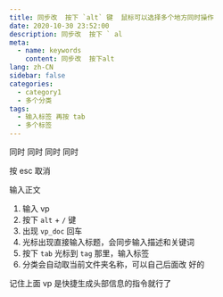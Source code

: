 ```yaml
---
title: 同步改  按下 `alt` 键  鼠标可以选择多个地方同时操作
date: 2020-10-30 23:52:00
description: 同步改  按下 ` al
meta:
  - name: keywords
    content: 同步改  按下alt
lang: zh-CN
sidebar: false
categories:
  - category1
  - 多个分类
tags:
  - 输入标签 再按 tab
  - 多个标签
---
```


同时
同时
同时
同时

按 esc 取消

<!-- more -->

输入正文

1. 输入 vp
2. 按下 `alt` + `/` 键
3. 出现 `vp_doc` 回车
4. 光标出现直接输入标题，会同步输入描述和关键词
5. 按下 `tab` 光标到 `tag` 那里，输入标签
6. 分类会自动取当前文件夹名称，可以自己后面改
   好的

记住上面 vp 是快捷生成头部信息的指令就行了
